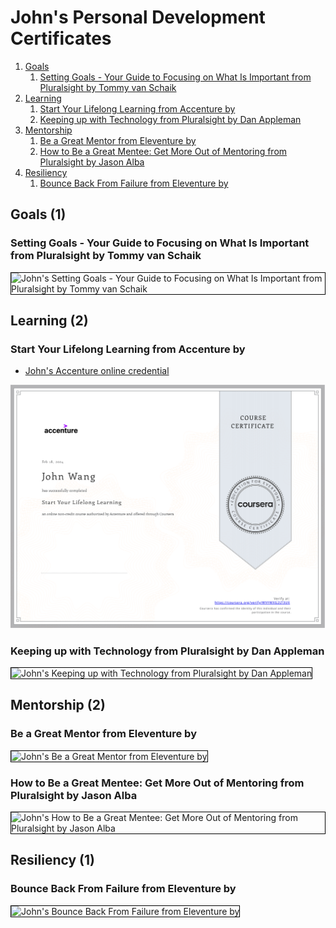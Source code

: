 # John's Personal Development Certificates
1. [Goals](#goals-1)
    1. [Setting Goals - Your Guide to Focusing on What Is Important from Pluralsight by Tommy van Schaik](#setting-goals-your-guide-to-focusing-on-what-is-important-from-pluralsight-by-tommy-van-schaik)
1. [Learning](#learning-2)
    1. [Start Your Lifelong Learning from Accenture by](#start-your-lifelong-learning-from-accenture-by)
    1. [Keeping up with Technology from Pluralsight by Dan Appleman](#keeping-up-with-technology-from-pluralsight-by-dan-appleman)
1. [Mentorship](#mentorship-2)
    1. [Be a Great Mentor from Eleventure by](#be-a-great-mentor-from-eleventure-by)
    1. [How to Be a Great Mentee: Get More Out of Mentoring from Pluralsight by Jason Alba](#how-to-be-a-great-mentee-get-more-out-of-mentoring-from-pluralsight-by-jason-alba)
1. [Resiliency](#resiliency-1)
    1. [Bounce Back From Failure from Eleventure by](#bounce-back-from-failure-from-eleventure-by)
## Goals (1)
### Setting Goals - Your Guide to Focusing on What Is Important from Pluralsight by Tommy van Schaik

<img src="../cert_personal-development_goals_setting-goals-your-guide-to-focusing-on-what-is-important_by-tommy-van-schaik_from-pluralsight_2024-04-14.png" alt="John's Setting Goals - Your Guide to Focusing on What Is Important from Pluralsight by Tommy van Schaik" style="border:1px solid #000000" />

## Learning (2)
### Start Your Lifelong Learning from Accenture by 
* [John's Accenture online credential](https://coursera.org/verify/WVYWXG2LT3UX)

![John's Start Your Lifelong Learning from Accenture by](cert_learning_start-your-lifelong-learning_accenture_cert-WVYWXG2LT3UX_2024-02-17.png)

### Keeping up with Technology from Pluralsight by Dan Appleman

<img src="../cert_learning_keeping-up-with-technology_pluralsight_dan-appleman_2024-07-27.png" alt="John's Keeping up with Technology from Pluralsight by Dan Appleman" style="border:1px solid #000000" />

## Mentorship (2)
### Be a Great Mentor from Eleventure by 

<img src="../cert_learning_mentorship_be-a-great-mentor_nonprofitready_eleventure_2024-07-28.png" alt="John's Be a Great Mentor from Eleventure by " style="border:1px solid #000000" />

### How to Be a Great Mentee: Get More Out of Mentoring from Pluralsight by Jason Alba

<img src="../cert_learning_mentorship_how-to-be-a-great-mentee-get-more-out-of-mentorship_pluralsight_jason-alba_2024-07-27.png" alt="John's How to Be a Great Mentee: Get More Out of Mentoring from Pluralsight by Jason Alba" style="border:1px solid #000000" />

## Resiliency (1)
### Bounce Back From Failure from Eleventure by 

<img src="../cert_personal-development_resiliency_bounce-back-from-failure_eleventure_2024-03-25.png" alt="John's Bounce Back From Failure from Eleventure by " style="border:1px solid #000000" />

